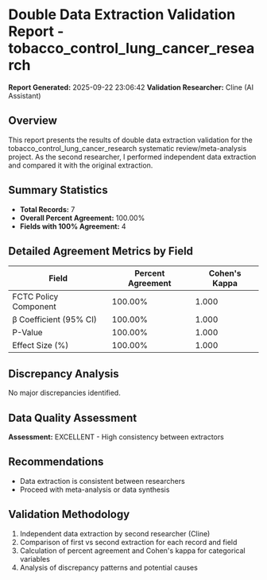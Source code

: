 # Double Data Extraction Validation Report - tobacco_control_lung_cancer_research

**Report Generated:** 2025-09-22 23:06:42
**Validation Researcher:** Cline (AI Assistant)

## Overview
This report presents the results of double data extraction validation for the tobacco_control_lung_cancer_research systematic review/meta-analysis project. As the second researcher, I performed independent data extraction and compared it with the original extraction.

## Summary Statistics
- **Total Records:** 7
- **Overall Percent Agreement:** 100.00%
- **Fields with 100% Agreement:** 4

## Detailed Agreement Metrics by Field

| Field | Percent Agreement | Cohen's Kappa |
|-------|------------------|---------------|
| FCTC Policy Component | 100.00% | 1.000 |
| β Coefficient (95% CI) | 100.00% | 1.000 |
| P-Value | 100.00% | 1.000 |
| Effect Size (%) | 100.00% | 1.000 |

## Discrepancy Analysis

No major discrepancies identified.

## Data Quality Assessment

**Assessment:** EXCELLENT - High consistency between extractors

## Recommendations

- Data extraction is consistent between researchers
- Proceed with meta-analysis or data synthesis

## Validation Methodology

1. Independent data extraction by second researcher (Cline)
2. Comparison of first vs second extraction for each record and field
3. Calculation of percent agreement and Cohen's kappa for categorical variables
4. Analysis of discrepancy patterns and potential causes
